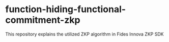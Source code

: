 # function-hiding-functional-commitment-zkp
This repository explains the utilized ZKP algorithm in Fides Innova ZKP SDK
